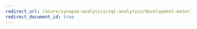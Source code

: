 ```yaml
---
redirect_url: /azure/synapse-analytics/sql-analytics/development-materialized-view-performance-tuning
redirect_document_id: true
---
```

